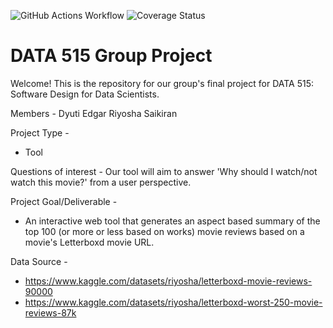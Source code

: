 ![GitHub Actions Workflow](https://github.com/riyosha/DATA_515/actions/workflows/build_test.yml/badge.svg)
![Coverage Status](https://coveralls.io/repos/github/riyosha/DATA_515/badge.svg)


# DATA 515 Group Project
Welcome! This is the repository for our group's final project for DATA 515: Software Design for Data Scientists. 

Members - 
Dyuti 
Edgar
Riyosha
Saikiran 


Project Type - 
- Tool

Questions of interest - 
Our tool will aim to answer 'Why should I watch/not watch this movie?' from a user perspective. 

Project Goal/Deliverable - 
- An interactive web tool that generates an aspect based summary of the top 100 (or more or less based on works) movie reviews based on a movie's Letterboxd movie URL.

Data Source - 
- https://www.kaggle.com/datasets/riyosha/letterboxd-movie-reviews-90000
- https://www.kaggle.com/datasets/riyosha/letterboxd-worst-250-movie-reviews-87k



